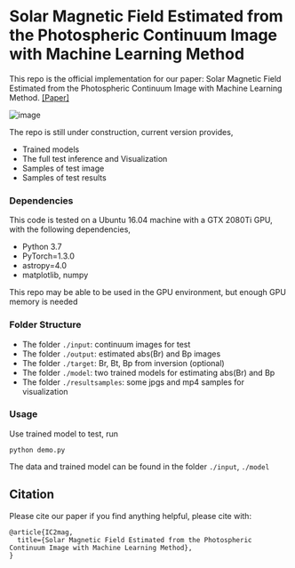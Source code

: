 # Solar Magnetic Field Estimated from the Photospheric Continuum Image with Machine Learning Method 

This repo is the official implementation for our paper: Solar Magnetic Field Estimated from the Photospheric Continuum Image with Machine Learning Method. [[Paper]](https://github.com/FengTaoAI/test/) <br>

![image](https://github.com/Fonnn/test/blob/master/images/visualization.jpeg)

The repo is still under construction, current version provides, 

* Trained models <br>
* The full test inference and Visualization <br>
* Samples of test image <br>
* Samples of test results <br>

### Dependencies

This code is tested on a Ubuntu 16.04 machine with a GTX 2080Ti GPU, with the following dependencies,

* Python 3.7 <br>
* PyTorch=1.3.0 <br>
* astropy=4.0 <br>
* matplotlib, numpy <br>

This repo may be able to be used in the GPU environment, but enough GPU memory is needed

### Folder Structure

* The folder ```./input```: continuum images for test
* The folder ```./output```: estimated abs(Br) and Bp images
* The folder ```./target```: Br, Bt, Bp from inversion (optional)
* The folder ```./model```:   two trained models for estimating abs(Br) and Bp
* The folder ```./resultsamples```:  some jpgs and mp4 samples for visualization

### Usage

Use trained model to test, run

```
python demo.py
```

The data and trained model can be found in the folder ```./input```, ```./model```


## Citation

Please cite our paper if you find anything helpful, please cite with:

```
@article{IC2mag,
  title={Solar Magnetic Field Estimated from the Photospheric Continuum Image with Machine Learning Method},
}
```
